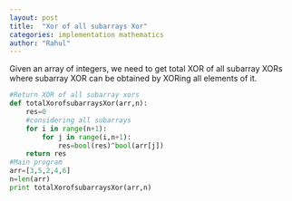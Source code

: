 ```yaml
---
layout: post
title:  "Xor of all subarrays Xor"
categories: implementation mathematics
author: "Rahul"
---
```

Given an array of integers, we need to get total XOR of all subarray XORs 
where subarray XOR can be obtained by XORing all elements of it.

```python
#Return XOR of all subarray xors
def totalXorofsubarraysXor(arr,n):
	res=0
	#considering all subarrays
	for i in range(n+1):
		for j in range(i,n+1):
			res=bool(res)^bool(arr[j])
	return res
#Main program
arr=[3,5,2,4,6]
n=len(arr)
print totalXorofsubarraysXor(arr,n)


```
